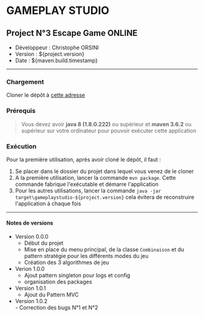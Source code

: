 # GAMEPLAY STUDIO

## Project N°3 Escape Game ONLINE

* Développeur : Christophe ORSINI
* Version : ${project.version}
* Date : ${maven.build.timestamp}

---
### Chargement
Cloner le dépôt à [cette adresse](https://github.com/christophe-orsini/Projet3.git)

### Prérequis
> Vous devez avoir **java 8 (1.8.0.222)** ou supérieur et **maven 3.6.2** ou supérieur sur votre ordinateur pour pouvoir exécuter cette application

### Exécution
Pour la première utilisation, après avoir cloné le dépôt, il faut :  
1. Se placer dans le dossier du projet dans lequel vous venez de le cloner
2. A la première utilisation, lancer la commande `mvn package`. Cette commande fabrique l'exécutable et démarre l'application
3. Pour les autres utilisations, lancer la commande `java -jar target\gameplaystudio-${project.version}` cela évitera de reconstruire l'application à chaque fois

---
#### Notes de versions
- Version 0.0.0  
    - Début du projet  
    - Mise en place du menu principal, de la classe `Combinaison` et du pattern stratégie pour les différents modes du jeu  
    - Création des 3 algorithmes de jeu  
- Verion 1.0.0
     - Ajout pattern singleton pour logs et config
     - organisation des packages
- Version 1.0.1  
     - Ajout du Pattern MVC
- Version 1.0.2  
      - Correction des bugs N°1 et N°2
		 